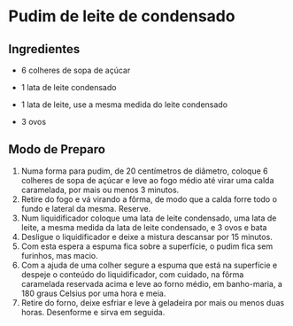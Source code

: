 # Pudim de leite de condensado



## Ingredientes

- 6 colheres de sopa de açúcar
- 1 lata de leite condensado
- 1 lata de leite, use a mesma medida do leite condensado

- 3 ovos



## Modo de Preparo

1. Numa forma para pudim, de 20 centímetros de diâmetro, coloque 6 colheres de sopa de açúcar e leve ao fogo médio até virar uma calda caramelada, por mais ou menos 3 minutos.
2. Retire do fogo e vá virando a fôrma, de modo que a calda forre todo o fundo e lateral da mesma. Reserve.
3. Num liquidificador coloque uma lata de leite condensado, uma lata de leite, a mesma medida da lata de leite condensado, e 3 ovos e bata
4. Desligue o liquidificador e deixe a mistura descansar por 15 minutos.
5. Com esta espera a espuma fica sobre a superfície, o pudim fica sem furinhos, mas macio.
6. Com a ajuda de uma colher segure a espuma que está na superfície e despeje o conteúdo do liquidificador, com cuidado, na fôrma caramelada reservada acima e leve ao forno médio, em banho-maria, a 180 graus Celsius por uma hora e meia.
7. Retire do forno, deixe esfriar e leve à geladeira por mais ou menos duas horas. Desenforme e sirva em seguida.
